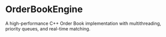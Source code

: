 # OrderBookEngine
 A high-performance C++ Order Book implementation with multithreading, priority queues, and real-time matching.
